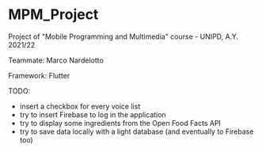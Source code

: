 # MPM_Project
Project of "Mobile Programming and Multimedia" course - UNIPD, A.Y. 2021/22

Teammate: Marco Nardelotto

Framework: Flutter

TODO:
- insert a checkbox for every voice list
- try to insert Firebase to log in the application
- try to display some ingredients from the Open Food Facts API
- try to save data locally with a light database (and eventually to Firebase too)
